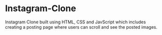 # Instagram-Clone
Instagram Clone built using HTML, CSS and JavScript which includes creating a posting page where users can scroll and see the posted images.
